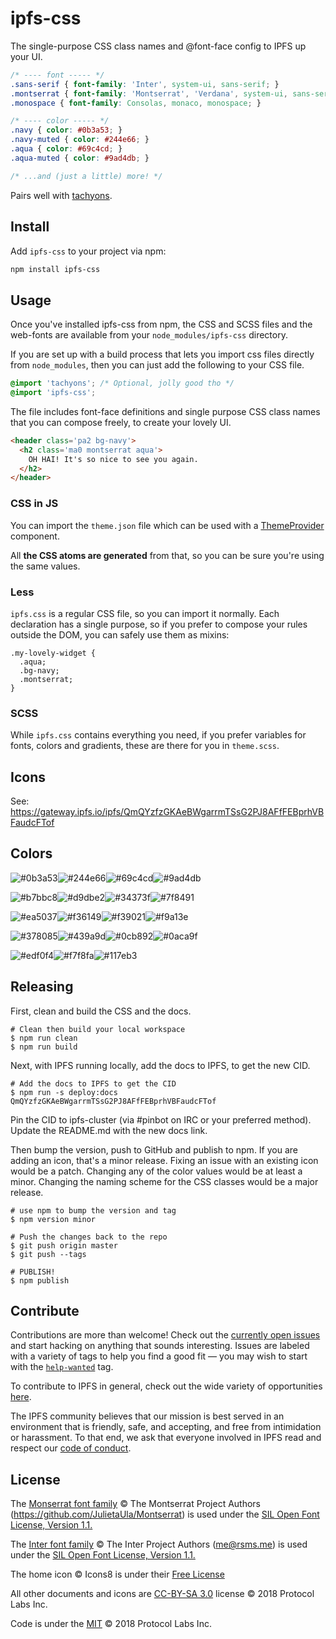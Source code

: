 # ipfs-css

The single-purpose CSS class names and @font-face config to IPFS up your UI.

```css
/* ---- font ----- */
.sans-serif { font-family: 'Inter', system-ui, sans-serif; }
.montserrat { font-family: 'Montserrat', 'Verdana', system-ui, sans-serif; }
.monospace { font-family: Consolas, monaco, monospace; }

/* ---- color ----- */
.navy { color: #0b3a53; }
.navy-muted { color: #244e66; }
.aqua { color: #69c4cd; }
.aqua-muted { color: #9ad4db; }

/* ...and (just a little) more! */
```

Pairs well with [tachyons].

## Install

Add `ipfs-css` to your project via npm:

```sh
npm install ipfs-css
```

## Usage

Once you've installed ipfs-css from npm, the CSS and SCSS files and the web-fonts are available from your `node_modules/ipfs-css` directory.

If you are set up with a build process that lets you import css files directly from `node_modules`, then you can just add the following to your CSS file.

```css
@import 'tachyons'; /* Optional, jolly good tho */
@import 'ipfs-css';
```

The file includes font-face definitions and single purpose CSS class names that you can compose freely, to create your lovely UI.

```html
<header class='pa2 bg-navy'>
  <h2 class='ma0 montserrat aqua'>
    OH HAI! It's so nice to see you again.
  </h2>
</header>
```

### CSS in JS

You can import the `theme.json` file which can be used with a [ThemeProvider] component.

All **the CSS atoms are generated** from that, so you can be sure you're using the same values.

### Less

`ipfs.css` is a regular CSS file, so you can import it normally. Each declaration has a single purpose, so if you prefer to compose your rules outside the DOM, you can safely use them as mixins:

```less
.my-lovely-widget {
  .aqua;
  .bg-navy;
  .montserrat;
}
```

### SCSS

While `ipfs.css` contains everything you need, if you prefer variables for fonts, colors and gradients, these are there for you in `theme.scss`.

## Icons

See: https://gateway.ipfs.io/ipfs/QmQYzfzGKAeBWgarrmTSsG2PJ8AFfFEBprhVBFaudcFTof

## Colors

<img title='#0b3a53' src='https://swatch.now.sh?color=%230b3a53&name=navy' /><img title='#244e66' src='https://swatch.now.sh?color=%23244e66&name=navy-muted' /><img title='#69c4cd' src='https://swatch.now.sh?color=%2369c4cd&name=aqua' /><img title='#9ad4db' src='https://swatch.now.sh?color=%239ad4db&name=aqua-muted' />

<img title='#b7bbc8' src='https://swatch.now.sh?color=%23b7bbc8&name=gray' /><img title='#d9dbe2' src='https://swatch.now.sh?color=%23d9dbe2&name=gray-muted' /><img title='#34373f' src='https://swatch.now.sh?color=%2334373f&name=charcoal' /><img title='#7f8491' src='https://swatch.now.sh?color=%237f8491&name=charcoal-muted' />

<img title='#ea5037' src='https://swatch.now.sh?color=%23ea5037&name=red' /><img title='#f36149' src='https://swatch.now.sh?color=%23f36149&name=red-muted' /><img title='#f39021' src='https://swatch.now.sh?color=%23f39021&name=yellow' /><img title='#f9a13e' src='https://swatch.now.sh?color=%23f9a13e&name=yellow-muted' />

<img title='#378085' src='https://swatch.now.sh?color=%23378085&name=teal' /><img title='#439a9d' src='https://swatch.now.sh?color=%23439a9d&name=teal-muted' /><img title='#0cb892' src='https://swatch.now.sh?color=%230cb892&name=green' /><img title='#0aca9f' src='https://swatch.now.sh?color=%230aca9f&name=green-muted' />

<img title='#edf0f4' src='https://swatch.now.sh?color=%23edf0f4&name=snow' /><img title='#f7f8fa' src='https://swatch.now.sh?color=%23f7f8fa&name=snow-muted' /><img title='#117eb3' src='https://swatch.now.sh?color=%23117eb3&name=link' />

## Releasing

First, clean and build the CSS and the docs.

```console
# Clean then build your local workspace
$ npm run clean
$ npm run build
```

Next, with IPFS running locally, add the docs to IPFS, to get the new CID.

```console
# Add the docs to IPFS to get the CID
$ npm run -s deploy:docs
QmQYzfzGKAeBWgarrmTSsG2PJ8AFfFEBprhVBFaudcFTof
```

Pin the CID to ipfs-cluster (via #pinbot on IRC or your preferred method). Update the README.md with the new docs link.

Then bump the version, push to GitHub and publish to npm. If you are adding an icon, that's a minor release. Fixing an issue with an existing icon would be a patch. Changing any of the color values would be at least a minor. Changing the naming scheme for the CSS classes would be a major release.

```console
# use npm to bump the version and tag
$ npm version minor

# Push the changes back to the repo
$ git push origin master
$ git push --tags

# PUBLISH!
$ npm publish
```

## Contribute

Contributions are more than welcome! Check out the [currently open issues](https://github.com/ipfs-shipyard/ipfs-css/issues) and start hacking on anything that sounds interesting. Issues are labeled with a variety of tags to help you find a good fit — you may wish to start with the [`help-wanted`](https://github.com/ipfs-shipyard/ipfs-share-files/issues?q=is%3Aissue+is%3Aopen+label%3A%22help+wanted%22) tag.

To contribute to IPFS in general, check out the wide variety of opportunities [here](https://docs.ipfs.io/community/contribute/ways-to-contribute).

The IPFS community believes that our mission is best served in an environment that is friendly, safe, and accepting, and free from intimidation or harassment. To that end, we ask that everyone involved in IPFS read and respect our [code of conduct](https://github.com/ipfs/community/blob/master/code-of-conduct.md).

## License

The [Monserrat font family](https://github.com/JulietaUla/Montserrat) © The Montserrat Project Authors (https://github.com/JulietaUla/Montserrat) is used under the [SIL Open Font License, Version 1.1.](https://github.com/JulietaUla/Montserrat/blob/21047be7ebcae5e71328358fcf20566cb85383ec/OFL.txt)

The [Inter font family](https://github.com/rsms/inter/blob/master/LICENSE.txt) © The Inter Project Authors (me@rsms.me) is used under the [SIL Open Font License, Version 1.1.](https://github.com/rsms/inter/blob/fa8a99377e8d51d6c0721a4b4c96d91911399dcf/LICENSE.txt)

The home icon © Icons8 is under their [Free License](https://icons8.com/license)

All other documents and icons are [CC-BY-SA 3.0] license © 2018 Protocol Labs Inc.

Code is under the [MIT](./LICENSE) © 2018 Protocol Labs Inc.

[ipfs.io]: https://ipfs.io
[tachyons]: http://tachyons.io
[CC-BY-SA 3.0]: https://ipfs.io/ipfs/QmVreNvKsQmQZ83T86cWSjPu2vR3yZHGPm5jnxFuunEB9u
[ThemeProvider]: https://glamorous.rocks/advanced/#theming
